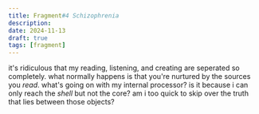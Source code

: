 ```yaml
---
title: Fragment#4 Schizophrenia
description: 
date: 2024-11-13
draft: true
tags: [fragment] 
---
```


it's ridiculous that my reading, listening, and creating are seperated so completely. what normally happens is that you're nurtured by the sources you *read*. what's going on with my internal processor? is it because i can only reach the *shell* but not the core? am i too quick to skip over the truth that lies between those objects? 

